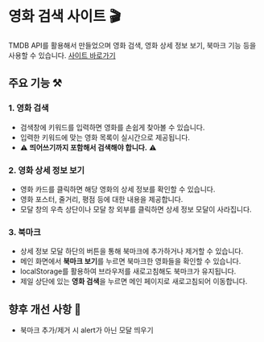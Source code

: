 # 영화 검색 사이트 🎬

TMDB API를 활용해서 만들었으며 영화 검색, 영화 상세 정보 보기, 북마크 기능 등을 사용할 수 있습니다.
[사이트 바로가기](https://lje00220.github.io/MovieFinder/)

## 주요 기능 ⚒️

### 1. 영화 검색

- 검색창에 키워드를 입력하면 영화를 손쉽게 찾아볼 수 있습니다.
- 입력한 키워드에 맞는 영화 목록이 실시간으로 제공됩니다.
- ⚠️ **띄어쓰기까지 포함해서 검색해야 합니다.** ⚠️

### 2. 영화 상세 정보 보기

- 영화 카드를 클릭하면 해당 영화의 상세 정보를 확인할 수 있습니다.
- 영화 포스터, 줄거리, 평점 등에 대한 내용을 제공합니다.
- 모달 창의 우측 상단이나 모달 창 외부를 클릭하면 상세 정보 모달이 사라집니다.

### 3. 북마크

- 상세 정보 모달 하단의 버튼을 통해 북마크에 추가하거나 제거할 수 있습니다.
- 메인 화면에서 **북마크 보기**를 누르면 북마크한 영화들을 확인할 수 있습니다.
- localStorage를 활용하여 브라우저를 새로고침해도 북마크가 유지됩니다.
- 제일 상단에 있는 **영화 검색**을 누르면 메인 페이지로 새로고침되어 이동합니다.

## 향후 개선 사항 📝

- 북마크 추가/제거 시 alert가 아닌 모달 띄우기
